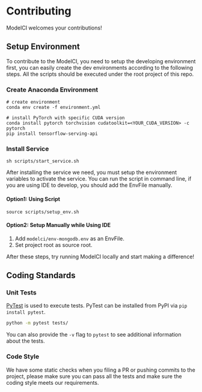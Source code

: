 # Contributing

ModelCI welcomes your contributions!

## Setup Environment

To contribute to the ModelCI, you need to setup the developing environment first, you can easily create the dev environments according to the following steps. All the scripts should be executed under the root project of this repo.

### Create Anaconda Environment

```shell script
# create environment
conda env create -f environment.yml

# install PyTorch with specific CUDA version
conda install pytorch torchvision cudatoolkit=<YOUR_CUDA_VERSION> -c pytorch
pip install tensorflow-serving-api
```

### Install Service

```shell script
sh scripts/start_service.sh
```

After installing the service we need, you must setup the environment variables to activate the service. You can run the script in command line, if you are using IDE to develop, you should add the EnvFile manually.


#### Option1: Using Script

```shell script
source scripts/setup_env.sh
```

#### Option2: Setup Manually while Using IDE

1. Add `modelci/env-mongodb.env` as an EnvFile.
2. Set project root as source root.


After these steps, try running ModelCI locally and start making a difference!


## Coding Standards

### Unit Tests
[PyTest](https://docs.pytest.org/en/latest/) is used to execute tests. PyTest can be
installed from PyPI via `pip install pytest`. 

```bash
python -m pytest tests/
```

You can also provide the `-v` flag to `pytest` to see additional information about the
tests.


### Code Style

We have some static checks when you filing a PR or pushing commits to the project, please make sure you can pass all the tests and make sure the coding style meets our requirements.

